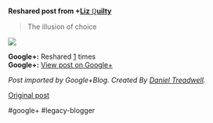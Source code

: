 <!--
date: '2012-04-27'
published: true
slug: 2012-04-illusion-of-choice
time_to_read: 5
title: The illusion of choice
-->

  
  
**Reshared post from +[Liz ℚuilty](https://plus.google.com/114228869493885222559)**  
> The illusion of choice

  
[![](https://lh5.googleusercontent.com/-mYFNEW4HR9k/T5pa534zq6I/AAAAAAAAVw8/7yywBhAF-k4/variation-on-products.jpg)](https://lh5.googleusercontent.com/-mYFNEW4HR9k/T5pa534zq6I/AAAAAAAAVw8/7yywBhAF-k4/variation-on-products.jpg)

**Google+:** Reshared [1](https://plus.google.com/103392016560023386646/posts/1tETTCWUA3x) times  
 **Google+:** [View post on Google+](https://plus.google.com/103392016560023386646/posts/1tETTCWUA3x)

  
  
*Post imported by Google+Blog. Created By [Daniel Treadwell](http://minimali.se/).*

[Original post](https://ysfk.blogspot.com/2012/04/illusion-of-choice.html)

#google+ #legacy-blogger 